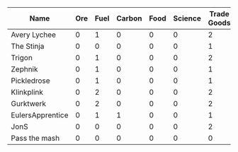 | Name             | Ore | Fuel | Carbon | Food | Science | Trade Goods | Proposal Vouchers|
|------------------|-----|------|--------|------|---------|-------------|------------------|
| Avery Lychee     | 0   | 1    | 0      | 0    | 0       | 2           | 2                |
| The Stinja       | 0   | 0    | 0      | 0    | 0       | 1           | 0                |
| Trigon           | 0   | 1    | 0      | 0    | 0       | 2           | 2                |
| Zephnik          | 0   | 1    | 0      | 0    | 0       | 1           | 3                |
| Pickledrose      | 0   | 1    | 0      | 0    | 0       | 1           | 3                |
| Klinkplink       | 0   | 2    | 0      | 0    | 0       | 2           | 3                |
| Gurktwerk        | 0   | 2    | 0      | 0    | 0       | 2           | 3                |
| EulersApprentice | 0   | 1    | 1      | 0    | 0       | 1           | 2                |
| JonS             | 0   | 0    | 0      | 0    | 0       | 2           | 3                |
| Pass the mash    | 0   | 0    | 0      | 0    | 0       | 0           | 3                |


